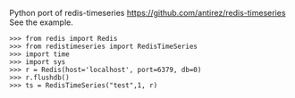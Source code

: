 Python port of redis-timeseries https://github.com/antirez/redis-timeseries
See the example.  

    >>> from redis import Redis
    >>> from redistimeseries import RedisTimeSeries
    >>> import time
    >>> import sys
    >>> r = Redis(host='localhost', port=6379, db=0)
    >>> r.flushdb()
    >>> ts = RedisTimeSeries("test",1, r)